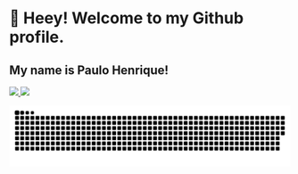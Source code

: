 # 👋 Heey! Welcome to my Github profile.
## My name is Paulo Henrique!


<div>
<a href="https://github.com/paulohassad">
<img loading="lazy" height="180em" src="https://github-readme-stats.vercel.app/api/top-langs/?username=paulohassad&layout=compact&langs_count=7&theme=dracula"/>
<img loading="lazy" height="180em" src="https://github-readme-stats.vercel.app/api?username=paulohassad&show_icons=true&theme=dracula&include_all_commits=true&count_private=true"/>
</div>
  
<!--
**paulohassad/paulohassad** is a ✨ _special_ ✨ repository because its `README.md` (this file) appears on your GitHub profile.

Here are some ideas to get you started:

- 🔭 I’m currently working on ...
- 🌱 I’m currently learning ...
- 👯 I’m looking to collaborate on ...
- 🤔 I’m looking for help with ...
- 💬 Ask me about ...
- 📫 How to reach me: ...
- 😄 Pronouns: ...
- ⚡ Fun fact: ...
-->

![Snake animation](https://github.com/paulohassad/paulohassad/blob/output/github-contribution-grid-snake.svg)
